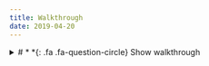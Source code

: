 ```yaml
---
title: Walkthrough
date: 2019-04-20
---
```

<details>

<summary >
<a class=".btn .btn-primary">
  # *&nbsp;*{: .fa .fa-question-circle} Show walkthrough
</a>
</summary>

### Step 0. Initial state

This is the starting step for our application.
We simply have a _MainActivity_ class that extends _AppCompatActivity_ (I'm using this for compatibility reasons on older phones, use whatever you need for your project).

The activity inflates its XML layout in the [_MainActivity.onCreate_](https://developer.android.com/guide/components/activities/activity-lifecycle#oncreate) function, which will then display the views on screen.

```kotlin
class MainActivity : AppCompatActivity() {

override fun onCreate(savedInstanceState: Bundle?) {
    super.onCreate(savedInstanceState)
    // Inflate the XML layout
    setContentView(R.layout.activity_main)
    }
}
```

That's it. 

*&nbsp;*{: .fa .fa-question-circle} Clone the git repository
[Clone the repository](https://github.com/CamilleBC/android-kotlin-basics/blob/3ceee216f819093a2220657401855de1202a3251/app/src/main/java/me/camillebc/basics/view/MainActivity.kt) for the _MainActivity_, [here](https://github.com/CamilleBC/android-kotlin-basics/blob/3ceee216f819093a2220657401855de1202a3251/app/src/main/res/layout/activity_main.xml) for its layout.

### Step 1. Launch a *Fragment* from an *Activity*

We could directly implement our layout in the _MainActivity_. The advantage of using a _Fragment_ instead of an _Activity_ is that we can reuse fragments in different activities if needed, or display multiple fragments on screen depending on the display size, orientation, etc.

 1. We create a _DogListFragment_ with a simple TextView.
 => See [here](https://github.com/CamilleBC/android-kotlin-basics/blob/caaae274a959dba10cbf59d0d78646be1d175713/app/src/main/java/me/camillebc/basics/view/fragment/DogListFragment.kt) for the _DogListFragment_, [here](https://github.com/CamilleBC/android-kotlin-basics/blob/caaae274a959dba10cbf59d0d78646be1d175713/app/src/main/res/layout/fragment_dog_list.xml) for its layout.

 2. We also need to create a container for the _DogListFragment_'s layout in the _MainActivity_'s layout. We choose to use a _ConstraintLayout_ as it's the most versatile, and the preferred way to managed nested layouts.
 => See [here](https://github.com/CamilleBC/android-kotlin-basics/blob/caaae274a959dba10cbf59d0d78646be1d175713/app/src/main/res/layout/activity_main.xml) for the _MainActivity_'s layout.

 3. We use of the [_FragmentManager_](https://developer.android.com/reference/android/app/FragmentManager.html) in the _MainActivity.onCreate_ to add the fragment to the activity: 
  => See [here](https://github.com/CamilleBC/android-kotlin-basics/blob/caaae274a959dba10cbf59d0d78646be1d175713/app/src/main/java/me/camillebc/basics/view/MainActivity.kt) for the _MainActivity_.
	   1. We instantiate a _DogListFragment_ when the _Activity_ is created.
	   2. We get the _FragmentManager_ and start a transaction. Each Android activity has a [_FragmentManager_]. Surprisingly, it allows us to manage fragments. This will allow us to specify the type of the transaction, and, once defined, commit it for execution.
	   3. We add the fragment, and as parameter the ID of an element of the _MainActivity_'s layout in which the _DogListFragment_ instance will be inflated.
	   4. Finally, we commit the transaction. It will be scheduled on the main thread to be done the next time that the thread is ready.

```kotlin
val dogListFragment = DogListFragment()	            		// 1
supportFragmentManager.beginTransaction()         		// 2
   .add(R.id.constraintLayout_main_fragment, dogListFragment)	// 3
   .commit()		                        		// 4
```

### Step 2. Communicate between the *DogListFragment* and the *MainActivity*

 1. We first take care of the UI changes. We add a floating button to the [_fragment_dog_list.xml_]() layout, as well as a drawable **+** icon.
 2. To communicate between the fragment and the activity, we need to add:
	1. A listener [**interface**](https://kotlinlang.org/docs/reference/interfaces.html#interfaces) in the fragment. This is an **abstract** class, and its role is only to force the activity that implements the fragment to implement its members/methods. Add the following to the _DogListFragment_:
	```kotlin
	interface OnAddClickListener {  
		    fun onDogListAddClick()  
	}
	```
	3. The implementation of the interface: a callback in the activity  

 3. We need to attach the actual callback to the button's onClickListener:  
	1. Attach the reference of the activity that implements the listener to the fragment  
	2. Add the activity's callback to the button through [View.setOnClickListener]

### Step 3. Add a *DogEditorFragment* and launch it from the *DogListFragment*

### Step 4. Send the data from *DogEditorFragment*  to *DogListFragment*

<details>
<!--stackedit_data:
eyJoaXN0b3J5IjpbLTQ5ODA3MzcxNCwtMTU0OTEzMTMyMiwtMT
UwOTc4NzUzNCwtODQ4NjI2OTI5XX0=
-->